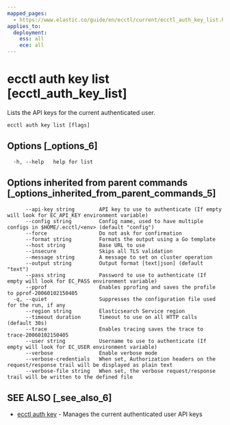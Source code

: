 ```yaml
---
mapped_pages:
  - https://www.elastic.co/guide/en/ecctl/current/ecctl_auth_key_list.html
applies_to:
  deployment:
    ess: all
    ece: all
---
```


# ecctl auth key list [ecctl_auth_key_list]

Lists the API keys for the current authenticated user.

```
ecctl auth key list [flags]
```


## Options [_options_6]

```
  -h, --help   help for list
```


## Options inherited from parent commands [_options_inherited_from_parent_commands_5]

```
      --api-key string        API key to use to authenticate (If empty will look for EC_API_KEY environment variable)
      --config string         Config name, used to have multiple configs in $HOME/.ecctl/<env> (default "config")
      --force                 Do not ask for confirmation
      --format string         Formats the output using a Go template
      --host string           Base URL to use
      --insecure              Skips all TLS validation
      --message string        A message to set on cluster operation
      --output string         Output format [text|json] (default "text")
      --pass string           Password to use to authenticate (If empty will look for EC_PASS environment variable)
      --pprof                 Enables pprofing and saves the profile to pprof-20060102150405
  -q, --quiet                 Suppresses the configuration file used for the run, if any
      --region string         Elasticsearch Service region
      --timeout duration      Timeout to use on all HTTP calls (default 30s)
      --trace                 Enables tracing saves the trace to trace-20060102150405
      --user string           Username to use to authenticate (If empty will look for EC_USER environment variable)
      --verbose               Enable verbose mode
      --verbose-credentials   When set, Authorization headers on the request/response trail will be displayed as plain text
      --verbose-file string   When set, the verbose request/response trail will be written to the defined file
```


## SEE ALSO [_see_also_6]

* [ecctl auth key](/reference/ecctl_auth_key.md)	 - Manages the current authenticated user API keys

